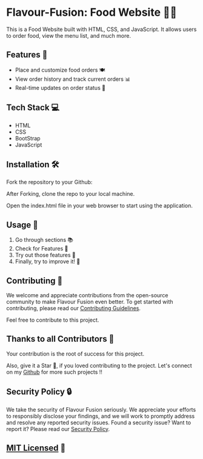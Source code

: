 
# Flavour-Fusion: Food Website 🍔🥗

This is a Food Website built with HTML, CSS, and JavaScript. It allows users to order food, view the menu list, and much more.

## Features 🌟

- Place and customize food orders 🍽️
- View order history and track current orders 📊
- Real-time updates on order status 🚚

## Tech Stack 💻

- HTML
- CSS
- BootStrap
- JavaScript

## Installation 🛠️

Fork the repository to your Github:


After Forking, clone the repo to your local machine.

Open the index.html file in your web browser to start using the application.

## Usage 🚀
1. Go through sections 📚
2. Check for Features 🧐
3. Try out those features 🎉
4. Finally, try to improve it! 🌱

## Contributing 🤝

We welcome and appreciate contributions from the open-source community to make Flavour Fusion even better. 
To get started with contributing, please read our [Contributing Guidelines](CONTRIBUTING.md).

Feel free to contribute to this project. 

## Thanks to all Contributors 💪

Your contribution is the root of success for this project.

Also, give it a Star 🌟, if you loved contributing to the project. 
Let's connect on my [Github](https://github.com/c4coderandcreator) for more such projects !!

## Security Policy 🔒

We take the security of Flavour Fusion seriously. We appreciate your efforts to responsibly disclose your findings, 
and we will work to promptly address and resolve any reported security issues.
Found a security issue? Want to report it? Please read our [Security Policy](SECURITY.md).

## [MIT Licensed](https://github.com/c4coderandcreator/Flavour-Fusion/blob/main/LICENSE) 📜


